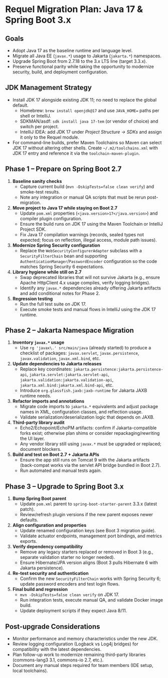 # Requel Migration Plan: Java 17 & Spring Boot 3.x

## Goals
- Adopt Java 17 as the baseline runtime and language level.
- Migrate all Java EE (`javax.*`) usage to Jakarta (`jakarta.*`) namespaces.
- Upgrade Spring Boot from 2.7.18 to the 3.x LTS line (target 3.3.x).
- Preserve functional parity while taking the opportunity to modernize security, build, and deployment configuration.

## JDK Management Strategy
- Install JDK 17 alongside existing JDK 11; no need to replace the global default.
  - Homebrew: `brew install openjdk@17` and use `JAVA_HOME=` paths per shell or IntelliJ.
  - SDKMAN/asdf: `sdk install java 17-tem` (or vendor of choice) and switch per project.
  - IntelliJ IDEA: add JDK 17 under *Project Structure → SDKs* and assign it only to the Requel module.
- For command-line builds, prefer Maven Toolchains so Maven can select JDK 17 without altering other shells. Create `~/.m2/toolchains.xml` with JDK 17 entry and reference it via the `toolchain-maven-plugin`.

## Phase 1 – Prepare on Spring Boot 2.7
1. **Baseline sanity checks**
   - Capture current build (`mvn -DskipTests=false clean verify`) and smoke-test results.
   - Note any integration or manual QA scripts that must be rerun post-migration.
2. **Move project to Java 17 while staying on Boot 2.7**
   - Update `pom.xml` properties (`<java.version>17</java.version>`) and compiler plugin configuration.
   - Ensure the build runs on JDK 17 using the Maven Toolchain or IntelliJ Project SDK.
   - Fix Java 17 compilation warnings (records, sealed types not expected; focus on reflection, illegal access, module path issues).
3. **Modernize Spring Security configuration**
   - Replace the `WebSecurityConfigurerAdapter` subclass with a `SecurityFilterChain` bean and supporting `AuthenticationManager`/`PasswordEncoder` configuration so the code matches Spring Security 6 expectations.
4. **Library hygiene while still on 2.7**
   - Swap deprecated libraries that will not survive Jakarta (e.g., ensure Apache HttpClient 4.x usage compiles, verify logging bridges).
   - Identify any `javax.*` dependencies already offering Jakarta artifacts and add conditional notes for Phase 2.
5. **Regression testing**
   - Run the full test suite on JDK 17.
   - Execute smoke tests and manual flows in IntelliJ using the JDK 17 runtime.

## Phase 2 – Jakarta Namespace Migration
1. **Inventory `javax.*` usage**
   - Use `rg 'javax\.' src/main/java` (already started) to produce a checklist of packages: `javax.servlet`, `javax.persistence`, `javax.validation`, `javax.xml.bind`, etc.
2. **Update dependencies to Jakarta releases**
   - Replace key coordinates: `jakarta.persistence:jakarta.persistence-api`, `jakarta.servlet:jakarta.servlet-api`, `jakarta.validation:jakarta.validation-api`, `jakarta.xml.bind:jakarta.xml.bind-api`, etc.
   - Introduce `org.glassfish.jaxb:jaxb-runtime` for Jakarta JAXB runtime needs.
3. **Refactor imports and annotations**
   - Migrate code imports to `jakarta.*` equivalents and adjust package names in XML, configuration classes, and reflection usage.
   - Validate serialization/deserialization logic that depends on JAXB.
4. **Third-party library audit**
   - Echo2/Echopoint/EchoPM artifacts: confirm if Jakarta-compatible forks exist; otherwise plan shims or consider repackaging/rewriting the UI layer.
   - Any vendor library still using `javax.*` must be upgraded or replaced; document blockers.
5. **Build and test on Boot 2.7 + Jakarta APIs**
   - Ensure the app still runs on Tomcat 9 with the Jakarta artifacts (back-compat works via the servlet API bridge bundled in Boot 2.7).
   - Run automated and manual tests again.

## Phase 3 – Upgrade to Spring Boot 3.x
1. **Bump Spring Boot parent**
   - Update `pom.xml` parent to `spring-boot-starter-parent` 3.3.x (latest patch).
   - Review/refresh plugin versions if the new parent exposes newer defaults.
2. **Align configuration and properties**
   - Update renamed configuration keys (see Boot 3 migration guide).
   - Validate actuator endpoints, management port bindings, and metrics exports.
3. **Verify dependency compatibility**
   - Remove any legacy starters replaced or removed in Boot 3 (e.g., separate validation starter no longer needed).
   - Ensure Hibernate/JPA version aligns (Boot 3 pulls Hibernate 6 with Jakarta persistence).
4. **Re-test security and authentication**
   - Confirm the new `SecurityFilterChain` works with Spring Security 6; update password encoders and test login flows.
5. **Final build and regression**
   - `mvn -DskipTests=false clean verify` on JDK 17.
   - Run integration tests, execute manual QA, and validate Docker image build.
   - Update deployment scripts if they expect Java 8/11.

## Post-upgrade Considerations
- Monitor performance and memory characteristics under the new JDK.
- Review logging configuration (Logback vs Log4j bridges) for compatibility with the latest dependencies.
- Plan follow-up work to modernize remaining third-party libraries (commons-lang3 3.1, commons-io 2.7, etc.).
- Document any manual steps required for team members (IDE setup, local toolchains).
